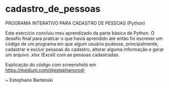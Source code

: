 # cadastro_de_pessoas
PROGRAMA INTERATIVO PARA CADASTRO DE PESSOAS (Python)

Este exercício concluiu meu aprendizado da parte básica de Python. O desafio final para praticar o que havia aprendido até então foi escrever um código de um programa em que algum usuário pudesse, principalmente, cadastrar e excluir pessoas do cadastro, alterar alguma informação e gerar um arquivo .xlsx (Excel) com as pessoas cadastradas.

Explicação do código com screenshots em https://medium.com/@estephanorodr

~ Estephano Bartenski
